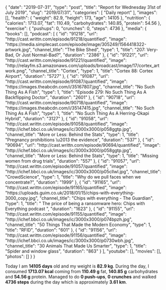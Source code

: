 {
    "date": "2019-07-31",
    "type": "post",
    "title": "Report for Wednesday 31st of July 2019",
    "slug": "2019\/07\/31",
    "categories": [
        "Daily report"
    ],
    "images": [],
    "health": {
        "weight": 82.9,
        "height": 173,
        "age": 14105
    },
    "nutrition": {
        "calories": 1713.07,
        "fat": 110.49,
        "carbohydrates": 140.85,
        "protein": 54.56
    },
    "exercise": {
        "pushups": 0,
        "crunches": 0,
        "steps": 4736
    },
    "media": {
        "books": [],
        "podcast": [
            {
                "id": "91218",
                "url": "http:\/\/cast.writtn.com\/episode\/91218\/quantified",
                "image": "https:\/\/media.simplecast.com\/episode\/image\/305249\/1564418322-artwork.jpg",
                "channel_title": "The Bike Shed",
                "type": 1,
                "title": "207: Very-Bad, Or Just Normal-Bad?",
                "duration": "2386"
            },
            {
                "id": "91221",
                "url": "http:\/\/cast.writtn.com\/episode\/91221\/quantified",
                "image": "http:\/\/relayfm.s3.amazonaws.com\/uploads\/broadcast\/image\/17\/cortex_artwork.png",
                "channel_title": "Cortex",
                "type": 1,
                "title": "Cortex 88: Cortex Airport",
                "duration": "5727"
            },
            {
                "id": "91087",
                "url": "http:\/\/cast.writtn.com\/episode\/91087\/quantified",
                "image": "https:\/\/images.theabcdn.com\/i\/35167807.jpg",
                "channel_title": "No Such Thing As A Fish",
                "type": 1,
                "title": "Episode 279: No Such Thing As A Backflipping Doctor",
                "duration": "2601"
            },
            {
                "id": "90718",
                "url": "http:\/\/cast.writtn.com\/episode\/90718\/quantified",
                "image": "https:\/\/images.theabcdn.com\/i\/35147415.jpg",
                "channel_title": "No Such Thing As A Fish",
                "type": 1,
                "title": "No Such Thing As A Herring-Okapi Hybrid",
                "duration": "3127"
            },
            {
                "id": "91058",
                "url": "http:\/\/cast.writtn.com\/episode\/91058\/quantified",
                "image": "http:\/\/ichef.bbci.co.uk\/images\/ic\/3000x3000\/p058ggtp.jpg",
                "channel_title": "More or Less: Behind the Stats",
                "type": 1,
                "title": "Pregnancy prohibitions \u2013 the evidence",
                "duration": "537"
            },
            {
                "id": "90694",
                "url": "http:\/\/cast.writtn.com\/episode\/90694\/quantified",
                "image": "http:\/\/ichef.bbci.co.uk\/images\/ic\/3000x3000\/p058ggtp.jpg",
                "channel_title": "More or Less: Behind the Stats",
                "type": 1,
                "title": "Missing women from drug trials",
                "duration": "557"
            },
            {
                "id": "91057",
                "url": "http:\/\/cast.writtn.com\/episode\/91057\/quantified",
                "image": "http:\/\/ichef.bbci.co.uk\/images\/ic\/3000x3000\/p05cllwl.jpg",
                "channel_title": "CrowdScience",
                "type": 1,
                "title": "Why do we pull faces when we concentrate?",
                "duration": "1999"
            },
            {
                "id": "91165",
                "url": "http:\/\/cast.writtn.com\/episode\/91165\/quantified",
                "image": "https:\/\/uploads.guim.co.uk\/2018\/01\/15\/chips-with-everything-3000_copy.jpg",
                "channel_title": "Chips with everything - The Guardian",
                "type": 1,
                "title": " The price of being a ransomware hero: Chips with Everything podcast ",
                "duration": "1623"
            },
            {
                "id": "91155",
                "url": "http:\/\/cast.writtn.com\/episode\/91155\/quantified",
                "image": "http:\/\/ichef.bbci.co.uk\/images\/ic\/3000x3000\/p074bpzh.jpg",
                "channel_title": "50 Things That Made the Modern Economy",
                "type": 1,
                "title": "RFID",
                "duration": "601"
            },
            {
                "id": "91156",
                "url": "http:\/\/cast.writtn.com\/episode\/91156\/quantified",
                "image": "http:\/\/ichef.bbci.co.uk\/images\/ic\/3000x3000\/p0730wbh.jpg",
                "channel_title": "30 Animals That Made Us Smarter",
                "type": 1,
                "title": "Spider and window glass",
                "duration": "863"
            }
        ],
        "youtube": [],
        "movies": [],
        "photos": []
    }
}

Today I am <strong>14105 days</strong> old and my weight is <strong>82.9 kg</strong>. During the day, I consumed <strong>1713.07 kcal</strong> coming from <strong>110.49 g</strong> fat, <strong>140.85 g</strong> carbohydrates and <strong>54.56 g</strong> protein. Managed to do <strong>0 push-ups</strong>, <strong>0 crunches</strong> and walked <strong>4736 steps</strong> during the day which is approximately <strong>3.61 km</strong>.